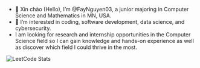 - 👋 Xin chào (Hello), I’m @FayNguyen03, a junior majoring in Computer Science and Mathematics in MN, USA.
- 👀 I’m interested in coding, software development, data science, and cybersecurity.
- I am looking for research and internship opportunities in the Computer Science field so I can gain knowledge and hands-on experience as well as discover which field I could thrive in the most.

![LeetCode Stats](https://leetcard.jacoblin.cool/ntkhanh391914?theme=forest&font=Schoolbell&ext=heatmap)
